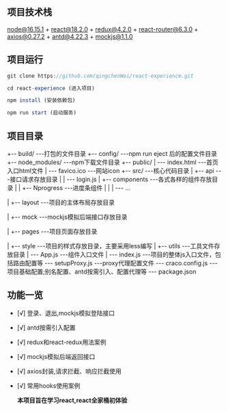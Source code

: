 ## 项目技术栈

node@16.15.1 + react@18.2.0 + redux@4.2.0 + react-router@6.3.0  + axios@0.27.2  + antd@4.22.3 + mockjs@1.1.0

## 项目运行

```js
git clone https://github.com/qingchenWei/react-experience.git  

cd react-experience (进入项目)

npm install (安装依赖包)

npm run start (启动服务)
```

## 项目目录

+-- build/                                  ---打包的文件目录
+-- config/                                 ---npm run eject 后的配置文件目录
+-- node_modules/                           ---npm下载文件目录
+-- public/
|   --- index.html							---首页入口html文件
|   --- favico.ico							---网站icon
+-- src/                                    ---核心代码目录
|   +-- api                               ---接口请求存放目录
|   |    --- login.js
|   +-- components                          ---各式各样的组件存放目录
|   |    +-- Nprogress                      ---进度条组件
|   |    |    --- ...

|   +-- layout                           ---项目的主体布局存放目录

|   +-- mock                           ---mockjs模拟后端接口存放目录

|   +-- pages                           ---项目页面存放目录

|   +-- style                               ---项目的样式存放目录，主要采用less编写
|   +-- utils                               ---工具文件存放目录
|   --- App.js                              ---组件入口文件
|   --- index.js                            ---项目的整体js入口文件，包括路由配置等
--- setupProxy.js                              ---proxy代理配置文件
--- craco.config.js                               ---项目基础配置;别名配置、antd按需引入、配置代理等
--- package.json



## 功能一览

- [√] 登录、退出,mockjs模拟登陆接口

- [√] antd按需引入配置

- [√] redux和react-redux用法案例

- [√] mockjs模拟后端返回接口

- [√] axios封装,请求拦截、响应拦截使用

- [√] 常用hooks使用案例

  **本项目旨在学习react,react全家桶初体验**